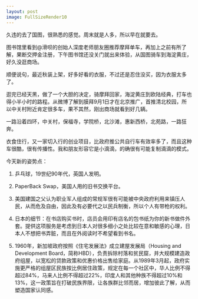 ```yaml
---
layout: post
image: FullSizeRender10
---
```


久违的去了国图，很熟悉的感觉。周末就是人多，所以早在就要去。

图书馆里看到@滑呗的创始人深度老师朋友圈推荐摩拜单车，再加上之前有所了解，果断交押金注册，下午图书馆还没关门就出来体验，从国图骑车到海淀黄庄，好久没逛商场。

顺便说句，最近秋装上架，好多好看的衣服，不过还是忍住没买，因为衣服太多了。

逛完已经天黑，做了一个大胆的决定，骑摩拜回家，海淀黄庄到欧陆经典，打车也得小半小时的路程。从微博了解到膜拜9月1日才在北京推广，首推清北校园，所以中关村附近肯定很多车，果不其然，刚出商场就看到好几辆。

一路沿着四环，中关村，保福寺，学院桥，北沙滩，惠新西桥，北苑路，一路狂奔。

衣食住行，又一家切入行的创业项目，比政府推公共自行车有效率多了，而且这种车很酷，很有传播性。我和朋友形容它是小滴滴，的确很有可能复制滴滴的模式。

今天新的姿势点：

1. 乒乓球，19世纪90年代，英国人发明。

2. PaperBack Swap，美国人用的旧书交换平台。

3. 美国建国之父认为职业军人组成的常规军很有可能被中央政府利用来镇压人民，从而危及自由，因此及有必要代之以民兵制衡，所以个人有带枪的权利。

4. 日本的细节：在书店购买书时，店员会用印有店名的包书纸为你的新书做件外套。提供这项服务是考虑到日本人对很多细小之处比较在意和敏感的心理，日本人不想把书弄脏，而且在外阅读时不希望看到书名。

5. 1960年，新加坡政府按照《住宅发展法》成立建屋发展局（Housing and Development Board，简称HBD），负责拆除村落和贫民窟，并大规模建造政府组屋，以宽松的贷款政策和优惠价格出售给家庭。从1989年3月起，政府实施更严格的组屋区民族按比例居住政策，规定在每一个社区中，华人比例不得超过84%，马来人比例不得超过22%，印度人和其他种族不得超过10%和13%，这一政策旨在打破民族界限，让各族群比邻而居，增加彼此了解，从而塑造国家认同感。